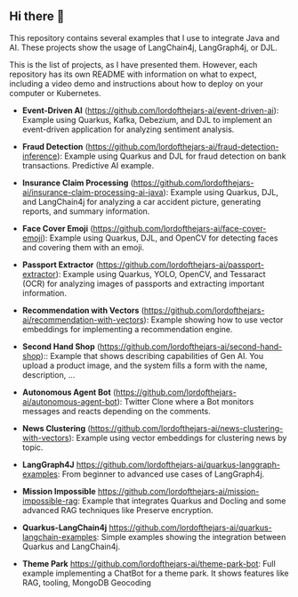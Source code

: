 ## Hi there 👋

This repository contains several examples that I use to integrate Java and AI. These projects show the usage of LangChain4j, LangGraph4j, or DJL.

This is the list of projects, as I have presented them. However, each repository has its own README with information on what to expect, including a video demo and instructions about how to deploy on your computer or Kubernetes.

* **Event-Driven AI** (https://github.com/lordofthejars-ai/event-driven-ai): Example using Quarkus, Kafka, Debezium, and DJL to implement an event-driven application for analyzing sentiment analysis.

* **Fraud Detection** (https://github.com/lordofthejars-ai/fraud-detection-inference): Example using Quarkus and DJL for fraud detection on bank transactions. Predictive AI example.

* **Insurance Claim Processing** (https://github.com/lordofthejars-ai/insurance-claim-processing-ai-java): Example using Quarkus, DJL, and LangChain4j for analyzing a car accident picture, generating reports, and summary information.

* **Face Cover Emoji** (https://github.com/lordofthejars-ai/face-cover-emoji): Example using Quarkus, DJL, and OpenCV for detecting faces and covering them with an emoji.

* **Passport Extractor** (https://github.com/lordofthejars-ai/passport-extractor): Example using Quarkus, YOLO, OpenCV, and Tessaract (OCR) for analyzing images of passports and extracting important information.

* **Recommendation with Vectors** (https://github.com/lordofthejars-ai/recommendation-with-vectors): Example showing how to use vector embeddings for implementing a recommendation engine.

* **Second Hand Shop** (https://github.com/lordofthejars-ai/second-hand-shop):: Example that shows describing capabilities of Gen AI. You upload a product image, and the system fills a form with the name, description, ...

* **Autonomous Agent Bot** (https://github.com/lordofthejars-ai/autonomous-agent-bot): Twitter Clone where a Bot monitors messages and reacts depending on the comments.

* **News Clustering** (https://github.com/lordofthejars-ai/news-clustering-with-vectors): Example using vector embeddings for clustering news by topic.

* **LangGraph4J** https://github.com/lordofthejars-ai/quarkus-langgraph-examples: From beginner to advanced use cases of LangGraph4j.

* **Mission Impossible** https://github.com/lordofthejars-ai/mission-impossible-rag: Example that integrates Quarkus and Docling and some advanced RAG techniques like Preserve encryption.

* **Quarkus-LangChain4j** https://github.com/lordofthejars-ai/quarkus-langchain-examples: Simple examples showing the integration between Quarkus and LangChain4j.

* **Theme Park** https://github.com/lordofthejars-ai/theme-park-bot: Full example implementing a ChatBot for a theme park. It shows features like RAG, tooling, MongoDB Geocoding
